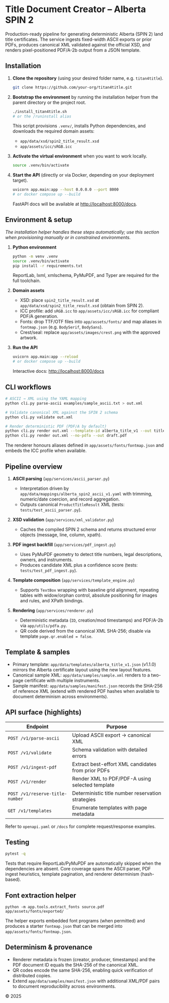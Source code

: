 # Title Document Creator – Alberta SPIN 2

Production-ready pipeline for generating deterministic Alberta (SPIN 2) land title certificates. The service ingests
fixed-width ASCII exports or prior PDFs, produces canonical XML validated against the official XSD, and renders
pixel-positioned PDF/A-2b output from a JSON template.

## Installation

1. **Clone the repository** (using your desired folder name, e.g. `titan4title`).
   ```bash
   git clone https://github.com/your-org/titan4title.git
   ```
2. **Bootstrap the environment** by running the installation helper from the parent directory or the project root.
   ```bash
   ./install_titan4title.sh
   # or the /runinstall alias
   ```
   This script provisions `.venv/`, installs Python dependencies, and downloads the required domain assets:
   - `app/data/xsd/spin2_title_result.xsd`
   - `app/assets/icc/sRGB.icc`

3. **Activate the virtual environment** when you want to work locally.
   ```bash
   source .venv/bin/activate
   ```

4. **Start the API** (directly or via Docker, depending on your deployment target).
   ```bash
   uvicorn app.main:app --host 0.0.0.0 --port 8000
   # or docker compose up --build
   ```
   FastAPI docs will be available at <http://localhost:8000/docs>.

## Environment & setup

*The installation helper handles these steps automatically; use this section when provisioning manually or in constrained environments.*

1. **Python environment**
   ```bash
   python -m venv .venv
   source .venv/bin/activate
   pip install -r requirements.txt
   ```
   ReportLab, lxml, xmlschema, PyMuPDF, and Typer are required for the full toolchain.

2. **Domain assets**
   - XSD: place `spin2_title_result.xsd` at `app/data/xsd/spin2_title_result.xsd` (obtain from SPIN 2).
   - ICC profile: add `sRGB.icc` to `app/assets/icc/sRGB.icc` for compliant PDF/A generation.
   - Fonts: drop TTF/OTF files into `app/assets/fonts/` and map aliases in `fontmap.json` (e.g. `BodySerif`, `BodySans`).
   - Crest/seal: replace `app/assets/images/crest.png` with the approved artwork.

3. **Run the API**
   ```bash
   uvicorn app.main:app --reload
   # or docker compose up --build
   ```
   Interactive docs: <http://localhost:8000/docs>

## CLI workflows

```bash
# ASCII → XML using the YAML mapping
python cli.py parse-ascii examples/sample_ascii.txt > out.xml

# Validate canonical XML against the SPIN 2 schema
python cli.py validate out.xml

# Render deterministic PDF (PDF/A by default)
python cli.py render out.xml --template-id alberta_title_v1 --out title.pdf
python cli.py render out.xml --no-pdfa --out draft.pdf
```

The renderer honours aliases defined in `app/assets/fonts/fontmap.json` and embeds the ICC profile when available.

## Pipeline overview

1. **ASCII parsing** (`app/services/ascii_parser.py`)
   - Interpretation driven by `app/data/mappings/alberta_spin2_ascii_v1.yaml` with trimming, numeric/date coercion,
     and record aggregation.
   - Outputs canonical `ProductTitleResult` XML (tests: `tests/test_ascii_parser.py`).

2. **XSD validation** (`app/services/xml_validator.py`)
   - Caches the compiled SPIN 2 schema and returns structured error objects (message, line, column, xpath).

3. **PDF ingest backfill** (`app/services/pdf_ingest.py`)
   - Uses PyMuPDF geometry to detect title numbers, legal descriptions, owners, and instruments.
   - Produces candidate XML plus a confidence score (tests: `tests/test_pdf_ingest.py`).

4. **Template composition** (`app/services/template_engine.py`)
   - Supports `TextBox` wrapping with baseline grid alignment, repeating tables with widow/orphan control, absolute
     positioning for images and rules, and XPath bindings.

5. **Rendering** (`app/services/renderer.py`)
   - Deterministic metadata (`ID`, creation/mod timestamps) and PDF/A-2b via `app/utils/pdfa.py`.
   - QR code derived from the canonical XML SHA-256; disable via template `page.qr.enabled = false`.

## Template & samples

- Primary template: `app/data/templates/alberta_title_v1.json` (v1.1.0) mirrors the Alberta certificate layout using the
  new layout features.
- Canonical sample XML: `app/data/samples/sample.xml` renders to a two-page certificate with multiple instruments.
- Sample manifest: `app/data/samples/manifest.json` records the SHA-256 of reference XML (extend with rendered PDF hashes
  when available to document determinism across environments).

## API surface (highlights)

| Endpoint | Purpose |
| --- | --- |
| `POST /v1/parse-ascii` | Upload ASCII export → canonical XML |
| `POST /v1/validate`   | Schema validation with detailed errors |
| `POST /v1/ingest-pdf` | Extract best-effort XML candidates from prior PDFs |
| `POST /v1/render`     | Render XML to PDF/PDF-A using selected template |
| `POST /v1/reserve-title-number` | Deterministic title number reservation strategies |
| `GET /v1/templates`   | Enumerate templates with page metadata |

Refer to `openapi.yaml` or `/docs` for complete request/response examples.

## Testing

```bash
pytest -q
```

Tests that require ReportLab/PyMuPDF are automatically skipped when the dependencies are absent. Core coverage spans the
ASCII parser, PDF ingest heuristics, template pagination, and renderer determinism (hash-based).

## Font extraction helper

```
python -m app.tools.extract_fonts source.pdf app/assets/fonts/exported/
```

The helper exports embedded font programs (when permitted) and produces a starter `fontmap.json` that can be merged into
`app/assets/fonts/fontmap.json`.

## Determinism & provenance

- Renderer metadata is frozen (creator, producer, timestamps) and the PDF document ID equals the SHA-256 of the canonical XML.
- QR codes encode the same SHA-256, enabling quick verification of distributed copies.
- Extend `app/data/samples/manifest.json` with additional XML/PDF pairs to document reproducibility across environments.

© 2025
